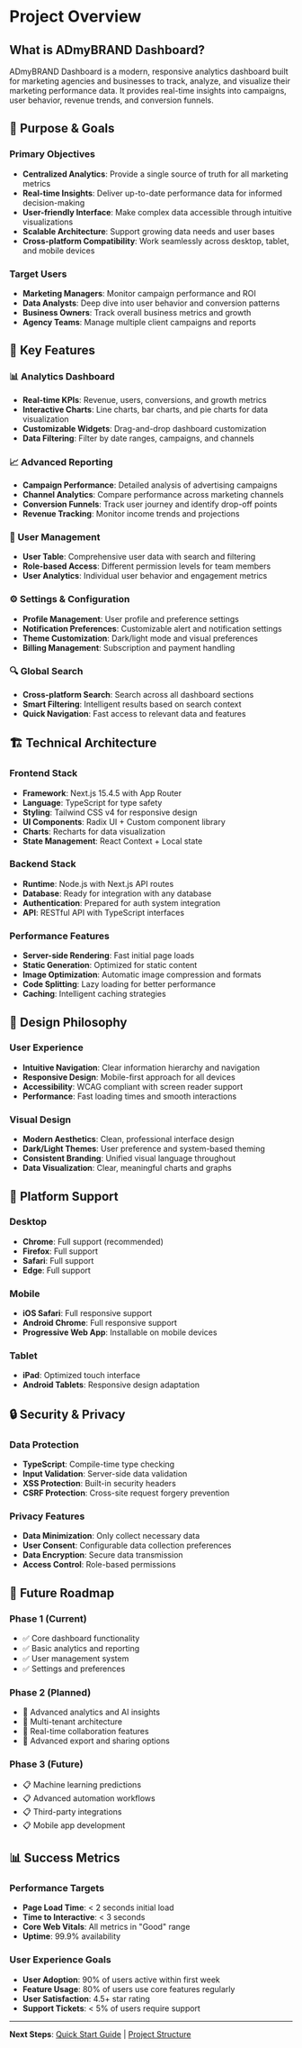 # Project Overview

## What is ADmyBRAND Dashboard?

ADmyBRAND Dashboard is a modern, responsive analytics dashboard built for marketing agencies and businesses to track, analyze, and visualize their marketing performance data. It provides real-time insights into campaigns, user behavior, revenue trends, and conversion funnels.

## 🎯 Purpose & Goals

### Primary Objectives
- **Centralized Analytics**: Provide a single source of truth for all marketing metrics
- **Real-time Insights**: Deliver up-to-date performance data for informed decision-making
- **User-friendly Interface**: Make complex data accessible through intuitive visualizations
- **Scalable Architecture**: Support growing data needs and user bases
- **Cross-platform Compatibility**: Work seamlessly across desktop, tablet, and mobile devices

### Target Users
- **Marketing Managers**: Monitor campaign performance and ROI
- **Data Analysts**: Deep dive into user behavior and conversion patterns
- **Business Owners**: Track overall business metrics and growth
- **Agency Teams**: Manage multiple client campaigns and reports

## 🚀 Key Features

### 📊 Analytics Dashboard
- **Real-time KPIs**: Revenue, users, conversions, and growth metrics
- **Interactive Charts**: Line charts, bar charts, and pie charts for data visualization
- **Customizable Widgets**: Drag-and-drop dashboard customization
- **Data Filtering**: Filter by date ranges, campaigns, and channels

### 📈 Advanced Reporting
- **Campaign Performance**: Detailed analysis of advertising campaigns
- **Channel Analytics**: Compare performance across marketing channels
- **Conversion Funnels**: Track user journey and identify drop-off points
- **Revenue Tracking**: Monitor income trends and projections

### 👥 User Management
- **User Table**: Comprehensive user data with search and filtering
- **Role-based Access**: Different permission levels for team members
- **User Analytics**: Individual user behavior and engagement metrics

### ⚙️ Settings & Configuration
- **Profile Management**: User profile and preference settings
- **Notification Preferences**: Customizable alert and notification settings
- **Theme Customization**: Dark/light mode and visual preferences
- **Billing Management**: Subscription and payment handling

### 🔍 Global Search
- **Cross-platform Search**: Search across all dashboard sections
- **Smart Filtering**: Intelligent results based on search context
- **Quick Navigation**: Fast access to relevant data and features

## 🏗️ Technical Architecture

### Frontend Stack
- **Framework**: Next.js 15.4.5 with App Router
- **Language**: TypeScript for type safety
- **Styling**: Tailwind CSS v4 for responsive design
- **UI Components**: Radix UI + Custom component library
- **Charts**: Recharts for data visualization
- **State Management**: React Context + Local state

### Backend Stack
- **Runtime**: Node.js with Next.js API routes
- **Database**: Ready for integration with any database
- **Authentication**: Prepared for auth system integration
- **API**: RESTful API with TypeScript interfaces

### Performance Features
- **Server-side Rendering**: Fast initial page loads
- **Static Generation**: Optimized for static content
- **Image Optimization**: Automatic image compression and formats
- **Code Splitting**: Lazy loading for better performance
- **Caching**: Intelligent caching strategies

## 🎨 Design Philosophy

### User Experience
- **Intuitive Navigation**: Clear information hierarchy and navigation
- **Responsive Design**: Mobile-first approach for all devices
- **Accessibility**: WCAG compliant with screen reader support
- **Performance**: Fast loading times and smooth interactions

### Visual Design
- **Modern Aesthetics**: Clean, professional interface design
- **Dark/Light Themes**: User preference and system-based theming
- **Consistent Branding**: Unified visual language throughout
- **Data Visualization**: Clear, meaningful charts and graphs

## 📱 Platform Support

### Desktop
- **Chrome**: Full support (recommended)
- **Firefox**: Full support
- **Safari**: Full support
- **Edge**: Full support

### Mobile
- **iOS Safari**: Full responsive support
- **Android Chrome**: Full responsive support
- **Progressive Web App**: Installable on mobile devices

### Tablet
- **iPad**: Optimized touch interface
- **Android Tablets**: Responsive design adaptation

## 🔒 Security & Privacy

### Data Protection
- **TypeScript**: Compile-time type checking
- **Input Validation**: Server-side data validation
- **XSS Protection**: Built-in security headers
- **CSRF Protection**: Cross-site request forgery prevention

### Privacy Features
- **Data Minimization**: Only collect necessary data
- **User Consent**: Configurable data collection preferences
- **Data Encryption**: Secure data transmission
- **Access Control**: Role-based permissions

## 🚀 Future Roadmap

### Phase 1 (Current)
- ✅ Core dashboard functionality
- ✅ Basic analytics and reporting
- ✅ User management system
- ✅ Settings and preferences

### Phase 2 (Planned)
- 🔄 Advanced analytics and AI insights
- 🔄 Multi-tenant architecture
- 🔄 Real-time collaboration features
- 🔄 Advanced export and sharing options

### Phase 3 (Future)
- 📋 Machine learning predictions
- 📋 Advanced automation workflows
- 📋 Third-party integrations
- 📋 Mobile app development

## 📊 Success Metrics

### Performance Targets
- **Page Load Time**: < 2 seconds initial load
- **Time to Interactive**: < 3 seconds
- **Core Web Vitals**: All metrics in "Good" range
- **Uptime**: 99.9% availability

### User Experience Goals
- **User Adoption**: 90% of users active within first week
- **Feature Usage**: 80% of users use core features regularly
- **User Satisfaction**: 4.5+ star rating
- **Support Tickets**: < 5% of users require support

---

**Next Steps**: [Quick Start Guide](./quick-start.md) | [Project Structure](./project-structure.md) 